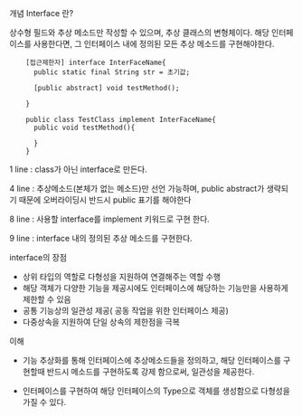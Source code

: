 
개념
Interface 란?

상수형 필드와 추상 메소드만 작성할 수 있으며, 추상 클래스의 변형체이다.
해당 인터페이스를 사용한다면, 그 인터페이스 내에 정의된 모든 추상 메소드를 구현해야한다. 


```
    [접근제한자] interface InterFaceName{
      public static final String str = 초기값;
    
      [public abstract] void testMethod();
    
    }
    
    public class TestClass implement InterFaceName{
      public void testMethod(){
        
      }
    }
```

1 line : class가 아닌 interface로 만든다.

4 line : 추상메소드(본체가 없는 메소드)만 선언 가능하며, public abstract가 생략되기 때문에 오버라이딩시 반드시 public 표기를 해야한다

 8 line : 사용할 interface를 implement 키워드로 구현 한다.
 
 9 line : interface 내의 정의된 추상 메소드를 구현한다.


interface의 장점
- 상위 타입의 역할로 다형성을 지원하여 연결해주는 역할 수행
- 해당 객체가 다양한 기능을 제공시에도 인터페이스에 해당하는 기능만을 사용하게 제한할 수 있음
- 공통 기능상의 일관성 제공( 공동 작업을 위한 인터페이스 제공)
- 다중상속을 지원하여 단일 상속의 제한점을 극복


이해
- 기능 추상화를 통해 인터페이스에 추상메소드들을 정의하고, 해당 인터페이스를 구현할때 반드시 메소드를 구현하도록 강제 함으로써, 일관성을 제공한다.


- 인터페이스를 구현하여 해당 인터페이스의 Type으로 객체를 생성함으로 다형성을 가질 수 있다.

